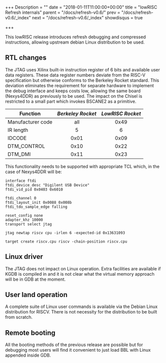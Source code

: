 +++
Description = ""
date = "2018-01-11T11:00:00+00:00"
title = "lowRISC Refresh internals"
parent = "/docs/refresh-v0.6/"
prev = "/docs/refresh-v0.6/_index"
next = "/docs/refresh-v0.6/_index"
showdisqus = true

+++

This lowRISC release introduces refresh debugging and compressed instructions, allowing upstream debian Linux distribution to be used.

## RTL changes

The JTAG uses Xilinx built-in instruction register of 6 bits and available user data registers.
These data register numbers deviate from the RISC-V specification but otherwise conforms to the Berkeley Rocket standard.
This deviation eliminates the requirement for separate hardware to implement the debug interface and keeps costs low,
allowing the same board (Nexys4DDR) as previously to be used.
The impact on the Chisel is restricted to a small part which invokes BSCANE2 as a primitive.

| Function              | _Berkeley Rocket_ | _LowRISC Rocket_ |
| --------------        | :----------:      | :--------------: |
| Manufacturer code     |       all         |       0x49       |
| IR length             |         5         |          6       |
| IDCODE                |      0x01         |       0x09       |
| DTM_CONTROL           |      0x10         |       0x22       |
| DTM_DMI               |      0x11         |       0x23       |

This functionality needs to be supported with appropriate TCL which, in the case of Nexys4DDR will be:

    interface ftdi
    ftdi_device_desc "Digilent USB Device"
    ftdi_vid_pid 0x0403 0x6010

    ftdi_channel 0
    ftdi_layout_init 0x0088 0x008b
    ftdi_tdo_sample_edge falling

    reset_config none
    adapter_khz 10000
    transport select jtag

    jtag newtap riscv cpu -irlen 6 -expected-id 0x13631093

    target create riscv.cpu riscv -chain-position riscv.cpu

## Linux driver

The JTAG does not impact on Linux operation. Extra facilities are available if KGDB is compiled in and it is not clear what the virtual memory approach will be in GDB at the moment.

## User land operation

A complete suite of Linux user commands is available via the Debian Linux distribution for RISCV. There is not necessity for the distribution to be built from scratch.

## Remote booting

All the booting methods of the previous release are possible but for debugging most users will find it convenient to just load BBL with Linux appended inside GDB.
